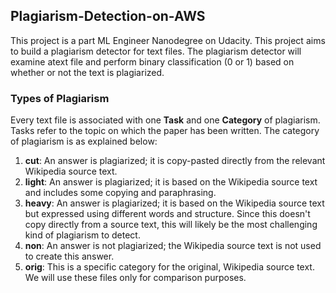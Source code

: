 ## Plagiarism-Detection-on-AWS

This project is a part ML Engineer Nanodegree on Udacity. This project aims to build a plagiarism detector for text files. The plagiarism detector will examine atext file and perform binary classification (0 or 1) based on whether or not the text is plagiarized. 

### Types of Plagiarism

Every text file is associated with one **Task** and one **Category** of plagiarism. Tasks refer to the topic on which the paper has been written. The category of plagiarism is as explained below: 

1. **cut**: An answer is plagiarized; it is copy-pasted directly from the relevant Wikipedia source text.
2. **light**: An answer is plagiarized; it is based on the Wikipedia source text and includes some copying and paraphrasing.
3. **heavy**: An answer is plagiarized; it is based on the Wikipedia source text but expressed using different words and structure. Since this doesn't copy directly from a source text, this will likely be the most challenging kind of plagiarism to detect.
4. **non**: An answer is not plagiarized; the Wikipedia source text is not used to create this answer.
5. **orig**: This is a specific category for the original, Wikipedia source text. We will use these files only for comparison purposes.

